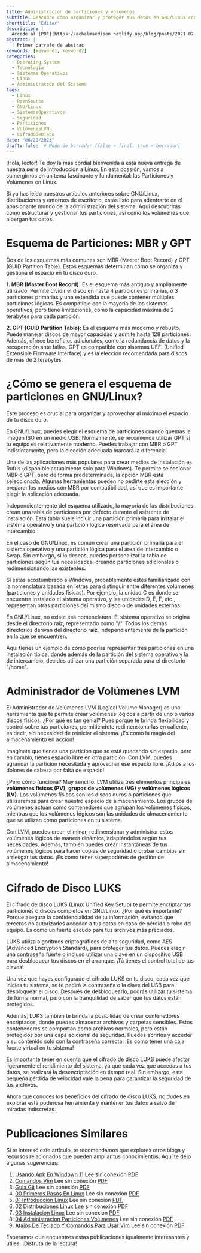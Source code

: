 ```yaml
---
title: Administracion de particiones y volumenes
subtitle: Descubre cómo organizar y proteger tus datos en GNU/Linux con Particiones, Volúmenes LVM y el cifrado LUKS
shorttitle: "Editar"
description: |
  Accede al [PDF](https://achalmaedison.netlify.app/blog/posts/2021-07-14-comandos-blogdown/index.pdf) completo aquí. Actualizar enlace
abstract: |
  | Primer parrafo de abstrac
keywords: [keyword1, keyword2]
categories:
  - Operating System
  - Tecnología
  - Sistemas Operativos
  - Linux
  - Administración del Sistema
tags:
  - Linux
  - OpenSource
  - GNU/Linux
  - SistemasOperativos
  - Seguridad
  - Particiones
  - VolúmenesLVM
  - CifradoDeDisco
date: "06/20/2023"
draft: false  # Modo de borrador (false = final, true = borrador)
---
```








¡Hola, lector! Te doy la más cordial bienvenida a esta nueva entrega de nuestra serie de introducción a Linux. En esta ocasión, vamos a sumergirnos en un tema fascinante y fundamental: las Particiones y Volúmenes en Linux.

Si ya has leído nuestros artículos anteriores sobre GNU/Linux, distribuciones y entornos de escritorio, estás listo para adentrarte en el apasionante mundo de la administración del sistema. Aquí descubrirás cómo estructurar y gestionar tus particiones, así como los volúmenes que albergan tus datos.

# Esquema de Particiones: MBR y GPT

Dos de los esquemas más comunes son MBR (Master Boot Record) y GPT (GUID Partition Table). Estos esquemas determinan cómo se organiza y gestiona el espacio en tu disco duro.

**1. MBR (Master Boot Record):** Es el esquema más antiguo y ampliamente utilizado. Permite dividir el disco en hasta 4 particiones primarias, o 3 particiones primarias y una extendida que puede contener múltiples particiones lógicas. Es compatible con la mayoría de los sistemas operativos, pero tiene limitaciones, como la capacidad máxima de 2 terabytes para cada partición.

**2. GPT (GUID Partition Table):** Es el esquema más moderno y robusto. Puede manejar discos de mayor capacidad y admite hasta 128 particiones. Además, ofrece beneficios adicionales, como la redundancia de datos y la recuperación ante fallas. GPT es compatible con sistemas UEFI (Unified Extensible Firmware Interface) y es la elección recomendada para discos de más de 2 terabytes.

# ¿Cómo se genera el esquema de particiones en GNU/Linux?

Este proceso es crucial para organizar y aprovechar al máximo el espacio de tu disco duro.

En GNU/Linux, puedes elegir el esquema de particiones cuando quemas la imagen ISO en un medio USB. Normalmente, se recomienda utilizar GPT si tu equipo es relativamente moderno. Puedes trabajar con MBR o GPT indistintamente, pero la elección adecuada marcará la diferencia.

Una de las aplicaciones más populares para crear medios de instalación es Rufus (disponible actualmente solo para Windows). Te permite seleccionar MBR o GPT, pero de forma predeterminada, la opción MBR está seleccionada. Algunas herramientas pueden no pedirte esta elección y preparar los medios con MBR por compatibilidad, así que es importante elegir la aplicación adecuada.

Independientemente del esquema utilizado, la mayoría de las distribuciones crean una tabla de particiones por defecto durante el asistente de instalación. Esta tabla suele incluir una partición primaria para instalar el sistema operativo y una partición lógica reservada para el área de intercambio.

En el caso de GNU/Linux, es común crear una partición primaria para el sistema operativo y una partición lógica para el área de intercambio o Swap. Sin embargo, si lo deseas, puedes personalizar la tabla de particiones según tus necesidades, creando particiones adicionales o redimensionando las existentes.

Si estás acostumbrado a Windows, probablemente estés familiarizado con la nomenclatura basada en letras para distinguir entre diferentes volúmenes (particiones y unidades físicas). Por ejemplo, la unidad C es donde se encuentra instalado el sistema operativo, y las unidades D, E, F, etc., representan otras particiones del mismo disco o de unidades externas.

En GNU/Linux, no existe esa nomenclatura. El sistema operativo se origina desde el directorio raíz, representado como "/". Todos los demás directorios derivan del directorio raíz, independientemente de la partición en la que se encuentren.

Aquí tienes un ejemplo de cómo podrías representar tres particiones en una instalación típica, donde además de la partición del sistema operativo y la de intercambio, decides utilizar una partición separada para el directorio "/home".

# Administrador de Volúmenes LVM

El Administrador de Volúmenes LVM (Logical Volume Manager) es una herramienta que te permite crear volúmenes lógicos a partir de uno o varios discos físicos. ¿Por qué es tan genial? Pues porque te brinda flexibilidad y control sobre tus particiones, permitiéndote redimensionarlas en caliente, es decir, sin necesidad de reiniciar el sistema. ¡Es como la magia del almacenamiento en acción!

Imagínate que tienes una partición que se está quedando sin espacio, pero en cambio, tienes espacio libre en otra partición. Con LVM, puedes agrandar la partición necesitada y aprovechar ese espacio libre. ¡Adiós a los dolores de cabeza por falta de espacio!

¿Pero cómo funciona? Muy sencillo. LVM utiliza tres elementos principales: **volúmenes físicos (PV)**, **grupos de volúmenes (VG)** y **volúmenes lógicos (LV)**. Los volúmenes físicos son los discos duros o particiones que utilizaremos para crear nuestro espacio de almacenamiento. Los grupos de volúmenes actúan como contenedores que agrupan los volúmenes físicos, mientras que los volúmenes lógicos son las unidades de almacenamiento que se utilizan como particiones en tu sistema.

Con LVM, puedes crear, eliminar, redimensionar y administrar estos volúmenes lógicos de manera dinámica, adaptándolos según tus necesidades. Además, también puedes crear instantáneas de tus volúmenes lógicos para hacer copias de seguridad o probar cambios sin arriesgar tus datos. ¡Es como tener superpoderes de gestión de almacenamiento!

# Cifrado de Disco LUKS

El cifrado de disco LUKS (Linux Unified Key Setup) te permite encriptar tus particiones o discos completos en GNU/Linux. ¿Por qué es importante? Porque asegura la confidencialidad de tu información, evitando que terceros no autorizados accedan a tus datos en caso de pérdida o robo del equipo. Es como un fuerte escudo para tus archivos más preciados.

LUKS utiliza algoritmos criptográficos de alta seguridad, como AES (Advanced Encryption Standard), para proteger tus datos. Puedes elegir una contraseña fuerte o incluso utilizar una clave en un dispositivo USB para desbloquear tus discos en el arranque. ¡Tú tienes el control total de tus claves!

Una vez que hayas configurado el cifrado LUKS en tu disco, cada vez que inicies tu sistema, se te pedirá la contraseña o la clave del USB para desbloquear el disco. Después de desbloquearlo, podrás utilizar tu sistema de forma normal, pero con la tranquilidad de saber que tus datos están protegidos.

Además, LUKS también te brinda la posibilidad de crear contenedores encriptados, donde puedes almacenar archivos y carpetas sensibles. Estos contenedores se comportan como archivos normales, pero están protegidos por una capa adicional de seguridad. Puedes abrirlos y acceder a su contenido solo con la contraseña correcta. ¡Es como tener una caja fuerte virtual en tu sistema!

Es importante tener en cuenta que el cifrado de disco LUKS puede afectar ligeramente el rendimiento del sistema, ya que cada vez que accedas a tus datos, se realizará la desencriptación en tiempo real. Sin embargo, esta pequeña pérdida de velocidad vale la pena para garantizar la seguridad de tus archivos.

Ahora que conoces los beneficios del cifrado de disco LUKS, no dudes en explorar esta poderosa herramienta y mantener tus datos a salvo de miradas indiscretas.


# Publicaciones Similares

Si te interesó este artículo, te recomendamos que explores otros blogs y recursos relacionados que pueden ampliar tus conocimientos. Aquí te dejo algunas sugerencias:


1. [Usando Apk En Windown 11](https://achalmaedison.netlify.app/tecnologia-seguridad/operating-system/2021-10-21-usando-apk-en-windown-11) Lee sin conexión [PDF](https://achalmaedison.netlify.app/tecnologia-seguridad/operating-system/2021-10-21-usando-apk-en-windown-11/index.pdf)
2. [Comandos Vim](https://achalmaedison.netlify.app/tecnologia-seguridad/operating-system/2022-09-27-comandos-vim) Lee sin conexión [PDF](https://achalmaedison.netlify.app/tecnologia-seguridad/operating-system/2022-09-27-comandos-vim/index.pdf)
3. [Guia Git](https://achalmaedison.netlify.app/tecnologia-seguridad/operating-system/2023-02-16-guia-git) Lee sin conexión [PDF](https://achalmaedison.netlify.app/tecnologia-seguridad/operating-system/2023-02-16-guia-git/index.pdf)
4. [00 Primeros Pasos En Linux](https://achalmaedison.netlify.app/tecnologia-seguridad/operating-system/2023-05-02-00-primeros-pasos-en-linux) Lee sin conexión [PDF](https://achalmaedison.netlify.app/tecnologia-seguridad/operating-system/2023-05-02-00-primeros-pasos-en-linux/index.pdf)
5. [01 Introduccion Linux](https://achalmaedison.netlify.app/tecnologia-seguridad/operating-system/2023-06-17-01-introduccion-linux) Lee sin conexión [PDF](https://achalmaedison.netlify.app/tecnologia-seguridad/operating-system/2023-06-17-01-introduccion-linux/index.pdf)
6. [02 Distribuciones Linux](https://achalmaedison.netlify.app/tecnologia-seguridad/operating-system/2023-06-18-02-distribuciones-linux) Lee sin conexión [PDF](https://achalmaedison.netlify.app/tecnologia-seguridad/operating-system/2023-06-18-02-distribuciones-linux/index.pdf)
7. [03 Instalacion Linux](https://achalmaedison.netlify.app/tecnologia-seguridad/operating-system/2023-06-19-03-instalacion-linux) Lee sin conexión [PDF](https://achalmaedison.netlify.app/tecnologia-seguridad/operating-system/2023-06-19-03-instalacion-linux/index.pdf)
8. [04 Administracion Particiones Volumenes](https://achalmaedison.netlify.app/tecnologia-seguridad/operating-system/2023-06-20-04-administracion-particiones-volumenes) Lee sin conexión [PDF](https://achalmaedison.netlify.app/tecnologia-seguridad/operating-system/2023-06-20-04-administracion-particiones-volumenes/index.pdf)
9. [Atajos De Teclado Y Comandos Para Usar Vim](https://achalmaedison.netlify.app/tecnologia-seguridad/operating-system/2023-07-01-atajos-de-teclado-y-comandos-para-usar-vim) Lee sin conexión [PDF](https://achalmaedison.netlify.app/tecnologia-seguridad/operating-system/2023-07-01-atajos-de-teclado-y-comandos-para-usar-vim/index.pdf)


Esperamos que encuentres estas publicaciones igualmente interesantes y útiles. ¡Disfruta de la lectura!

